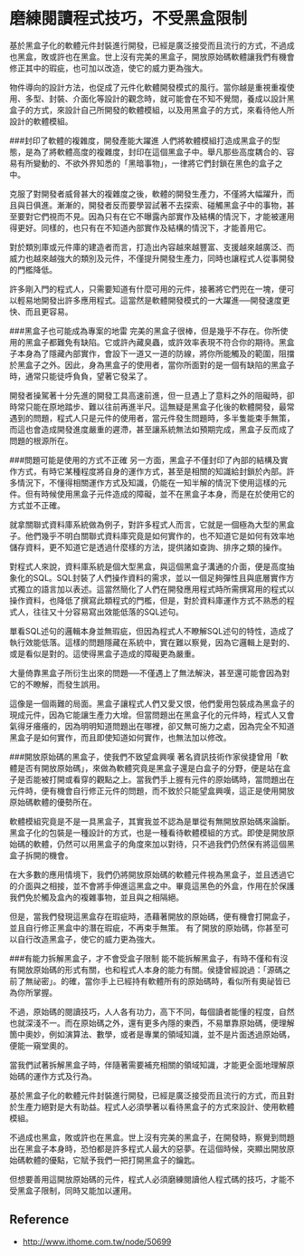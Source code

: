 # 磨練閱讀程式技巧，不受黑盒限制




基於黑盒子化的軟體元件封裝進行開發，已經是廣泛接受而且流行的方式，不過成也黑盒，敗或許也在黑盒。世上沒有完美的黑盒子，開放原始碼軟體讓我們有機會修正其中的瑕疵，也可加以改造，使它的威力更為強大。



物件導向的設計方法，也促成了元件化軟體開發模式的風行。當你越是重視重複使用、多型、封裝、介面化等設計的觀念時，就可能會在不知不覺間，養成以設計黑盒子的方式，來設計自己所開發的軟體模組，以及用黑盒子的方式，來看待他人所設計的軟體模組。

###封印了軟體的複雜度，開發產能大躍進
人們將軟體模組打造成黑盒子的型態，是為了將軟體高度的複雜度，封印在這個黑盒子中。舉凡那些高度耦合的、容易有所變動的、不欲外界知悉的「黑暗事物」，一律將它們封鎖在黑色的盒子之中。

克服了對開發者威脅甚大的複雜度之後，軟體的開發生產力，不僅將大幅躍升，而且與日俱進。漸漸的，開發者反而要學習試著不去探索、碰觸黑盒子中的事物，甚至要對它們視而不見。因為只有在它不曝露內部實作及結構的情況下，才能被運用得更好。同樣的，也只有在不知道內部實作及結構的情況下，才能善用它。

對於類別庫或元件庫的建造者而言，打造出內容越來越豐富、支援越來越廣泛、而威力也越來越強大的類別及元件，不僅提升開發生產力，同時也讓程式人從事開發的門檻降低。

許多剛入門的程式人，只需要知道有什麼可用的元件，接著將它們兜在一塊，便可以輕易地開發出許多應用程式。這當然是軟體開發模式的一大躍進──開發速度更快、而且更容易。

###黑盒子也可能成為專案的地雷
完美的黑盒子很棒，但是幾乎不存在。你所使用的黑盒子都難免有缺陷。它或許內藏臭蟲，或許效率表現不符合你的期待。黑盒子本身為了隱藏內部實作，會設下一道又一道的防線，將你所能觸及的範圍，阻擋於黑盒子之外。因此，身為黑盒子的使用者，當你所面對的是一個有缺陷的黑盒子時，通常只能徒呼負負，望著它發呆了。

開發者操駕著十分先進的開發工具高速前進，但一旦遇上了意料之外的阻礙時，卻時常只能在原地踏步、難以往前再進半尺。這無疑是黑盒子化後的軟體開發，最常遇到的問題，程式人只是元件的使用者，當元件發生問題時，多半隻能束手無策，而這也會造成開發進度嚴重的遲滯，甚至讓系統無法如預期完成，黑盒子反而成了問題的根源所在。

###問題可能是使用的方式不正確
另一方面，黑盒子不僅封印了內部的結構及實作方式，有時它某種程度將自身的運作方式，甚至是相關的知識給封鎖於內部。許多情況下，不懂得相關運作方式及知識，仍能在一知半解的情況下使用這樣的元件。但有時候使用黑盒子元件造成的障礙，並不在黑盒子本身，而是在於使用它的方式並不正確。

就拿關聯式資料庫系統做為例子，對許多程式人而言，它就是一個極為大型的黑盒子。他們幾乎不明白關聯式資料庫究竟是如何實作的，也不知道它是如何有效率地儲存資料，更不知道它是透過什麼樣的方法，提供諸如查詢、排序之類的操作。

對程式人來說，資料庫系統是個大型黑盒，與這個黑盒子溝通的介面，便是高度抽象化的SQL。SQL封裝了人們操作資料的需求，並以一個足夠彈性且與底層實作方式獨立的語言加以表述。這當然簡化了人們在開發應用程式時所需撰寫用的程式以操作資料，也降低了撰寫此類程式的門檻，但是，對於資料庫運作方式不熟悉的程式人，往往又十分容易寫出效能低落的SQL述句。

單看SQL述句的邏輯本身並無瑕疵，但因為程式人不瞭解SQL述句的特性，造成了執行效能低落。這樣的問題隱藏在系統中，實在難以察覺，因為它邏輯上是對的、或是看似是對的。這使得黑盒子造成的障礙更為嚴重。

大量倚靠黑盒子所衍生出來的問題──不僅遇上了無法解決，甚至還可能會因為對它的不瞭解，而發生誤用。

這像是一個兩難的局面。黑盒子讓程式人們又愛又恨，他們愛用包裝成為黑盒子的現成元件，因為它能讓生產力大增。但當問題出在黑盒子化的元件時，程式人又會氣得牙癢癢的，因為明明知道問題出在哪裡，卻又無可施力之處，因為完全不知道黑盒子是如何實作，而且即使知道如何實作，也無法加以修改。

###開放原始碼的黑盒子，使我們不致望盒興嘆
著名資訊技術作家侯捷曾用「軟體是否有開放原始碼」，來做為軟體究竟是黑盒子還是白盒子的分野，便是站在盒子是否能被打開或看穿的觀點之上。當我們手上握有元件的原始碼時，當問題出在元件時，便有機會自行修正元件的問題，而不致於只能望盒興嘆，這正是使用開放原始碼軟體的優勢所在。

軟體模組究竟是不是一具黑盒子，其實我並不認為是單從有無開放原始碼來論斷。黑盒子化的包裝是一種設計的方式，也是一種看待軟體模組的方式。即使是開放原始碼的軟體，仍然可以用黑盒子的角度來加以對待，只不過我們仍然保有將這個黑盒子拆開的機會。

在大多數的應用情境下，我們仍將開放原始碼的軟體元件視為黑盒子，並且透過它的介面與之相接，並不會將手伸進這黑盒之中。畢竟這黑色的外盒，作用在於保護我們免於觸及盒內的複雜事物，並且與之相隔絕。

但是，當我們發現這黑盒存在瑕疵時，憑藉著開放的原始碼，便有機會打開盒子，並且自行修正黑盒中的潛在瑕疵，不再束手無策。
有了開放的原始碼，你甚至可以自行改造黑盒子，使它的威力更為強大。

###有能力拆解黑盒子，才不會受盒子限制
能不能拆解黑盒子，有時不僅和有沒有開放原始碼的形式有關，也和程式人本身的能力有關。侯捷曾經說過：「源碼之前了無祕密」。的確，當你手上已經持有軟體所有的原始碼時，看似所有奧祕皆已為你所掌握。

不過，原始碼的閱讀技巧，人人各有功力，高下不同，每個讀者能懂的程度，自然也就深淺不一。而在原始碼之外，還有更多內隱的東西，不易單靠原始碼，便理解箇中奧妙，例如演算法、數學，或者是專業的領域知識，並不是片面透過原始碼，便能一窺堂奧的。

當我們試著拆解黑盒子時，伴隨著需要補充相關的領域知識，才能更全面地理解原始碼的運作方式及行為。

基於黑盒子化的軟體元件封裝進行開發，已經是廣泛接受而且流行的方式，而且對於生產力絕對是大有助益。程式人必須學著以看待黑盒子的方式來設計、使用軟體模組。

不過成也黑盒，敗或許也在黑盒。世上沒有完美的黑盒子，在開發時，察覺到問題出在黑盒子本身時，恐怕都是許多程式人最大的惡夢。在這個時候，突顯出開放原始碼軟體的優點，它賦予我們一把打開黑盒子的鑰匙。

但想要善用這開放原始碼的元件，程式人必須磨練閱讀他人程式碼的技巧，才能不受黑盒子限制，同時又能加以運用。

## Reference
- http://www.ithome.com.tw/node/50699